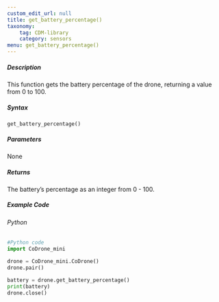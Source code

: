 ```yaml
---
custom_edit_url: null
title: get_battery_percentage()
taxonomy:
    tag: CDM-library
    category: sensors
menu: get_battery_percentage()
---
```


##### Description

This function gets the battery percentage of the drone, returning a value from 0 to 100.

##### Syntax
```get_battery_percentage()```

##### Parameters

None

##### Returns

The battery’s percentage as an integer from 0 - 100.

##### Example Code
###### Python
```python
#Python code
import CoDrone_mini

drone = CoDrone_mini.CoDrone()
drone.pair()

battery = drone.get_battery_percentage()
print(battery)
drone.close()
```
